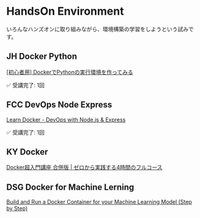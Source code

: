 # HandsOn Environment

いろんなハンズオンに取り組みながら、環境構築の学習をしようという試みです。  


## JH Docker Python

[[初心者用] DockerでPythonの実行環境を作ってみる](./JH_Docker_Python/)  

✅ 受講完了: 1回  


## FCC DevOps Node Express

[Learn Docker - DevOps with Node.js & Express](./FCC_DevOps_Node_Express/)

✅ 受講完了: 1回  


## KY Docker

[Docker超入門講座 合併版 | ゼロから実践する4時間のフルコース](./KY_Docker_Youtube/)  


## DSG Docker for Machine Lerning

[Build and Run a Docker Container for your Machine Learning Model (Step by Step)](./DSG_Docker_ML/)  

